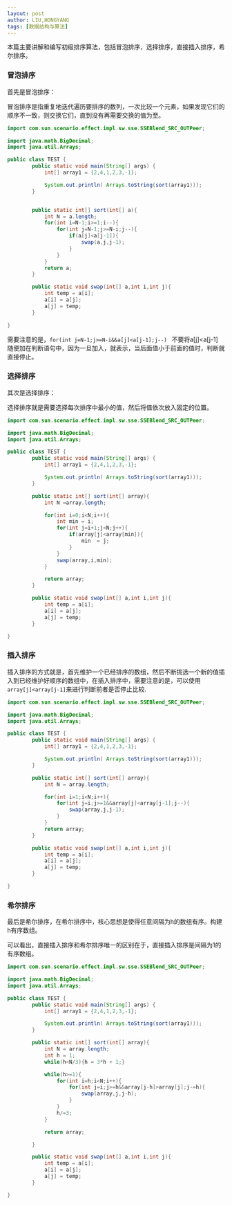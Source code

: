 ```yaml
---
layout: post
author: LIU,HONGYANG
tags: [数据结构与算法]
---
```




本篇主要讲解和编写初级排序算法，包括冒泡排序，选择排序，直接插入排序，希尔排序。



### 冒泡排序

首先是冒泡排序：



冒泡排序是指重复地迭代遍历要排序的数列，一次比较一个元素，如果发现它们的顺序不一致，则交换它们，直到没有再需要交换的值为至。



```java
import com.sun.scenario.effect.impl.sw.sse.SSEBlend_SRC_OUTPeer;

import java.math.BigDecimal;
import java.util.Arrays;

public class TEST {
        public static void main(String[] args) {
            int[] array1 = {2,4,1,2,3,-1};

            System.out.println( Arrays.toString(sort(array1)));
        }


        public static int[] sort(int[] a){
            int N = a.length;
            for(int i=N-1;i>=1;i--){
                for(int j=N-1;j>=N-i;j--){
                    if(a[j]<a[j-1]){
                        swap(a,j,j-1);
                    }
                }
            }
            return a;
        }

        public static void swap(int[] a,int i,int j){
            int temp = a[i];
            a[i] = a[j];
            a[j] = temp;
        }

}

```



需要注意的是，```for(int j=N-1;j>=N-i&&a[j]<a[j-1];j--) ``` 不要将a[j]<a[j-1] 随便加在判断语句中，因为一旦加入，就表示，当后面值小于前面的值时，判断就直接停止。



### 选择排序

其次是选择排序：



选择排序就是需要选择每次排序中最小的值，然后将值依次放入固定的位置。



```java
import com.sun.scenario.effect.impl.sw.sse.SSEBlend_SRC_OUTPeer;

import java.math.BigDecimal;
import java.util.Arrays;

public class TEST {
        public static void main(String[] args) {
            int[] array1 = {2,4,1,2,3,-1};

            System.out.println( Arrays.toString(sort(array1)));
        }

        public static int[] sort(int[] array){
            int N =array.length;

            for(int i=0;i<N;i++){
                int min = i;
                for(int j=i+1;j<N;j++){
                    if(array[j]<array[min]){
                        min  = j;
                    }
                }
                swap(array,i,min);
            }

            return array;
        }

        public static void swap(int[] a,int i,int j){
            int temp = a[i];
            a[i] = a[j];
            a[j] = temp;
        }

}

```



### 插入排序

插入排序的方式就是，首先维护一个已经排序的数组，然后不断挑选一个新的值插入到已经维护好顺序的数组中，在插入排序中，需要注意的是，可以使用```array[j]<array[j-1]```来进行判断前者是否停止比较.



```java
import com.sun.scenario.effect.impl.sw.sse.SSEBlend_SRC_OUTPeer;

import java.math.BigDecimal;
import java.util.Arrays;

public class TEST {
        public static void main(String[] args) {
            int[] array1 = {2,4,1,2,3,-1};

            System.out.println( Arrays.toString(sort(array1)));
        }

        public static int[] sort(int[] array){
            int N = array.length;

            for(int i=1;i<N;i++){
                for(int j=i;j>=1&&array[j]<array[j-1];j--){
                    swap(array,j,j-1);
                }
            }
            return array;
        }

        public static void swap(int[] a,int i,int j){
            int temp = a[i];
            a[i] = a[j];
            a[j] = temp;
        }

}

```



### 希尔排序

最后是希尔排序，在希尔排序中，核心思想是使得任意间隔为h的数组有序。构建h有序数组。



可以看出，直接插入排序和希尔排序唯一的区别在于，直接插入排序是间隔为1的有序数组。



```java
import com.sun.scenario.effect.impl.sw.sse.SSEBlend_SRC_OUTPeer;

import java.math.BigDecimal;
import java.util.Arrays;

public class TEST {
        public static void main(String[] args) {
            int[] array1 = {2,4,1,2,3,-1};

            System.out.println( Arrays.toString(sort(array1)));
        }

        public static int[] sort(int[] array){
            int N = array.length;
            int h = 1;
            while(h<N/3){h = 3*h + 1;}

            while(h>=1){
                for(int i=h;i<N;i++){
                    for(int j=i;j>=h&&array[j-h]>array[j];j-=h){
                        swap(array,j,j-h);
                    }
                }
                h/=3;
            }

            return array;

        }

        public static void swap(int[] a,int i,int j){
            int temp = a[i];
            a[i] = a[j];
            a[j] = temp;
        }

}

```

